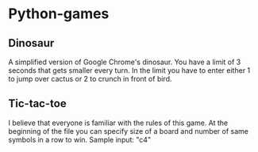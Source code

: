 # Python-games
## Dinosaur
A simplified version of Google Chrome's dinosaur. You have a limit of 3 seconds that gets smaller every turn. In the limit you have to enter either 1 to jump over cactus or 2 to crunch in front of bird.

## Tic-tac-toe
I believe that everyone is familiar with the rules of this game.
At the beginning of the file you can specify size of a board and number of same symbols in a row to win.
Sample input: "c4"
